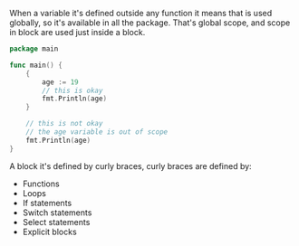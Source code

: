 When a variable it's defined outside any function it means that is used globally, so it's available in all the package. That's global scope, and scope in block are used just inside a block.

```go
package main

func main() {
    {
        age := 19
        // this is okay
        fmt.Println(age)
    }

    // this is not okay
    // the age variable is out of scope
    fmt.Println(age)
}
```
A block it's defined by curly braces, curly braces are defined by:

- Functions
- Loops
- If statements
- Switch statements
- Select statements
- Explicit blocks
